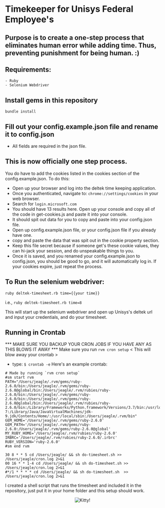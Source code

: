 # Timekeeper for Unisys Federal Employee's

## Purpose is to create a one-step process that eliminates human error while adding time. Thus, preventing punishment for being human. :)

## Requirements:
    - Ruby
    - Selenium Webdriver

## Install gems in this repository

`bundle install`

## Fill out your config.example.json file and rename it to config.json
  - All fields are required in the json file.

## This is now officially one step process.

You do have to add the cookies listed in the cookies section of the config.example.json. To do this:
- Open up your browser and log into the deltek time keeping application.
- Once you authenticated, navigate to: `chrome://settings/cookies` in your web browser.
- Search for `login.microsoft.com`
- You should have 13 results here. Open up your console and copy all of the code in get-cookies.js and paste it into your console.
- It should spit out data for you to copy and paste into your config.json file.
- Open up config.example.json file, or your config.json file if you already have one.
- copy and paste the data that was spit out in the cookie property section.
- Keep this file secret because if someone get's these cookie values, they can hi-jack your session, and do unspeakable things to you.
- Once it is saved, and you renamed your config.example.json to config.json, you should be good to go, and it will automatically log in. If your cookies expire, just repeat the process.

## To Run the selenium webdriver:

`ruby deltek-timesheet.rb time={{your time}}`

i.e., `ruby deltek-timesheet.rb time=8`

This will start up the selenium webdriver and open up Unisys's deltek url and input your credentials, and do your timesheet.

## Running in Crontab

*** MAKE SURE YOU BACKUP YOUR CRON JOBS IF YOU HAVE ANY AS THIS BLOWS IT AWAY ***
Make sure you run `rvm cron setup` < This will blow away your crontab >

- type: `$ crontab -e`
Here's an example crontab:
```
# Made by running `rvm cron setup`
#sm start rvm
PATH="/Users/jeagle/.rvm/gems/ruby-2.6.0/bin:/Users/jeagle/.rvm/gems/ruby-2.6.0@global/bin:/Users/jeagle/.rvm/rubies/ruby-2.6.0/bin:/Users/jeagle/.rvm/gems/ruby-2.6.0/bin:/Users/jeagle/.rvm/gems/ruby-2.6.0@global/bin:/Users/jeagle/.rvm/rubies/ruby-2.6.0/bin:/Library/Frameworks/Python.framework/Versions/3.7/bin:/usr/local/bin:/usr/bin:/bin:/usr/sbin:/sbin:/usr/local/go/bin:/usr/local/share/dotnet:/opt/X11/bin:/Library/Frameworks/Mono.framework/Versions/Current/Commands:./node_modules/.bin:/usr/local/opt/go/libexec/bin:/usr/local/bin/tomcat-7:/Library/Java/JavaVirtualMachines/jdk-9.jdk/Contents/Home/:/usr/local/sbin:/Users/jeagle/.rvm/bin"
GEM_HOME='/Users/jeagle/.rvm/gems/ruby-2.6.0'
GEM_PATH='/Users/jeagle/.rvm/gems/ruby-2.6.0:/Users/jeagle/.rvm/gems/ruby-2.6.0@global'
MY_RUBY_HOME='/Users/jeagle/.rvm/rubies/ruby-2.6.0'
IRBRC='/Users/jeagle/.rvm/rubies/ruby-2.6.0/.irbrc'
RUBY_VERSION='ruby-2.6.0'
#sm end rvm

30 8 * * 5 cd /Users/jeagle/ && sh do-timesheet.sh >> /Users/jeagle/cron.log 2>&1
00 16 * * 1-4 cd /Users/jeagle/ && sh do-timesheet.sh >> /Users/jeagle/cron.log 2>&1
#*/1 * * * * cd /Users/jeagle/ && sh do-timesheet.sh  >> /Users/jeagle/cron.log 2>&1
```

I created a shell script that runs the timesheet and included it in the repository, just put it in your home folder and this setup should work.

<p align="center">
  <img src="https://media.giphy.com/media/vFKqnCdLPNOKc/giphy.gif" alt="Kitty!">
</p>
